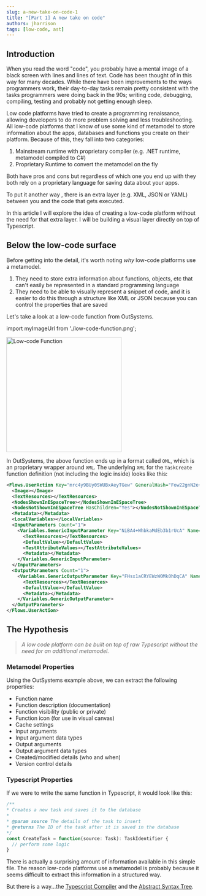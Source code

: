 ```yaml
---
slug: a-new-take-on-code-1
title: "[Part 1] A new take on code"
authors: jharrison
tags: [low-code, ast]
---
```

## Introduction

When you read the word "code", you probably have a mental image of a black screen with lines and lines of text. Code has been thought of in this way for many decades. While there have been improvements to the ways programmers work, their day-to-day tasks remain pretty consistent with the tasks programmers were doing back in the 90s; writing code, debugging, compiling, testing and probably not getting enough sleep.

Low code platforms have tried to create a programming renaissance, allowing developers to do more problem solving and less troubleshooting. All low-code platforms that I know of use some kind of metamodel to store information about the apps, databases and functions you create on their platform. Because of this, they fall into two categories:

1. Mainstream runtime with proprietary compiler (e.g. .NET runtime, metamodel compiled to C#)
2. Proprietary Runtime to convert the metamodel on the fly

Both have pros and cons but regardless of which one you end up with they both rely on a proprietary language for saving data about your apps. 

To put it another way , there is an extra layer (e.g. XML, JSON or YAML) between you and the code that gets executed.

In this article I will explore the idea of creating a low-code platform without the need for that extra layer. I will be building a visual layer directly on top of Typescript.

## Below the low-code surface
Before getting into the detail, it's worth noting *why* low-code platforms use a metamodel.

1. They need to store extra information about functions, objects, etc that can't easily be represented in a standard programming language
2. They need to be able to visually represent a snippet of code, and it is easier to do this through a structure like XML or JSON because you can control the properties that are saved

Let's take a look at a low-code function from OutSystems.

import myImageUrl from './low-code-function.png';

<img src={myImageUrl} alt="Low-code Function" width="300"/>

In OutSystems, the above function ends up in a format called `OML`, which is an proprietary wrapper around `XML`. The underlying `XML` for the `TaskCreate` function definition (not including the logic inside) looks like this:

```xml
<Flows.UserAction Key="mrc4y9BUy0SWUBxAeyTGew" GeneralHash="Fow22gnN2e+ENaqWc+N2TQ" DebuggerHash="5VhKjyQwmwfIgvhMkOVvfA" LastModifiedByCommand="y_Zh7wvkrUWd4PRdo9hxUA" CreatedBy="james@jharrison.io" LastModifiedBy="james@jharrison.io" LastModifiedDate="2022-02-17 16:13:22" Name="TaskCreate">
  <Image></Image>
  <TextResources></TextResources>
  <NodesShownInESpaceTree></NodesShownInESpaceTree>
  <NodesNotShownInESpaceTree HasChildren="Yes"></NodesNotShownInESpaceTree>
  <Metadata></Metadata>
  <LocalVariables></LocalVariables>
  <InputParameters Count="1">
    <Variables.GenericInputParameter Key="NiBA4+WhbkaMdEb3b1rUcA" Name="Source" Type="Structure:/Structures.UqPK12lz_EufNmE+nOkjXA" CreatedBy="james@jharrison.io" LastModifiedBy="james@jharrison.io" LastModifiedDate="2022-02-17 16:00:14">
      <TextResources></TextResources>
      <DefaultValue></DefaultValue>
      <TestAttributeValues></TestAttributeValues>
      <Metadata></Metadata>
    </Variables.GenericInputParameter>
  </InputParameters>
  <OutputParameters Count="1">
    <Variables.GenericOutputParameter Key="FHsx1aCRYEWzW0Mk0hDqCA" Name="Id" Type="EntityIdentifierType:/Entities.wx1xKBuOK0SSd7DncHmTMA/IdentifierType" CreatedBy="james@jharrison.io" LastModifiedBy="james@jharrison.io" LastModifiedDate="2022-02-17 16:01:58">
      <TextResources></TextResources>
      <DefaultValue></DefaultValue>
      <Metadata></Metadata>
    </Variables.GenericOutputParameter>
  </OutputParameters>
</Flows.UserAction>
```

## The Hypothesis

> *A low code platform can be built on top of raw Typescript without the need for an additional metamodel.*


### Metamodel Properties
Using the OutSystems example above, we can extract the following properties:

- Function name
- Function description (documentation)
- Function visibility (public or private)
- Function icon (for use in visual canvas)
- Cache settings
- Input arguments
- Input argument data types
- Output arguments
- Output argument data types
- Created/modified details (who and when)
- Version control details

### Typescript Properties
If we were to write the same function in Typescript, it would look like this:

```ts title="src/CreateTask.ts"
/**
* Creates a new task and saves it to the database
*
* @param source The details of the task to insert
* @returns The ID of the task after it is saved in the database
*/
const CreateTask = function(source: Task): TaskIdentifier {
  // perform some logic
}
```

There is actually a surprising amount of information available in this simple file. The reason low-code platforms use a metamodel is probably because it seems difficult to extract this information in a structured way.

But there is a way...the [Typescript Compiler](../../docs/typescript/ts-compiler) and the [Abstract Syntax Tree](../../docs/programming/abstract-syntax-trees).